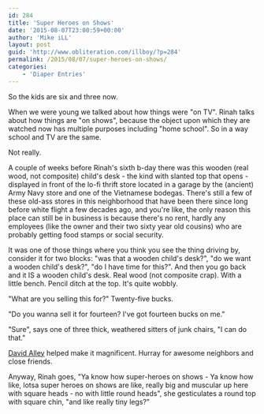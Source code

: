 ```yaml
---
id: 284
title: 'Super Heroes on Shows'
date: '2015-08-07T23:00:59+00:00'
author: 'Mike iLL'
layout: post
guid: 'http://www.obliteration.com/illboy/?p=284'
permalink: /2015/08/07/super-heroes-on-shows/
categories:
    - 'Diaper Entries'
---
```


So the kids are six and three now.

When we were young we talked about how things were "on TV". Rinah talks about how things are "on shows", because the object upon which they are watched now has multiple purposes including "home school". So in a way school and TV are the same.

Not really.

A couple of weeks before Rinah's sixth b-day there was this wooden (real wood, not composite) child's desk - the kind with slanted top that opens - displayed in front of the lo-fi thrift store located in a garage by the (ancient) Army Navy store and one of the Vietnamese bodegas. There's still a few of these old-ass stores in this neighborhood that have been there since long before white flight a few decades ago, and you're like, the only reason this place can still be in business is because there's no rent, hardly any employees (like the owner and their two sixty year old cousins) who are probably getting food stamps or social security.

It was one of those things where you think you see the thing driving by, consider it for two blocks: "was that a wooden child's desk?", "do we want a wooden child's desk?", "do I have time for this?". And then you go back and it IS a wooden child's desk. Real wood (not composite crap). With a little bench. Pencil ditch at the top. It's quite wobbly.

"What are you selling this for?" Twenty-five bucks.

"Do you wanna sell it for fourteen? I've got fourteen bucks on me."

"Sure", says one of three thick, weathered sitters of junk chairs, "I can do that."

<a title="David and Amy Alley Website" href="http://www.alleycraft.com">David Alley</a> helped make it magnificent. Hurray for awesome neighbors and close friends.

Anyway, Rinah goes, "Ya know how super-heroes on shows - Ya know how like, lotsa super heroes on shows are like, really big and muscular up here with square heads - no with little round heads", she gesticulates a round top with square chin, "and like really tiny legs?"